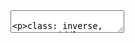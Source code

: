 <!DOCTYPE html>
<html lang="" xml:lang="">
  <head>
    <title>Using GitHub for Collaboration</title>
    <meta charset="utf-8" />
    <meta name="author" content="Hao Ye" />
    <meta name="date" content="2021-01-28" />
    <link rel="stylesheet" href="xaringan-themer.css" type="text/css" />
  </head>
  <body>
    <textarea id="source">




class: inverse, center, middle

# Using GitHub for Collaboration
### Hao Ye
### Health Science Center Libraries, University of Florida
### (updated: 2021-01-28)

---
# Motivations

* One of the advantages for using version control is managing collaborative work.
* Git is a flexible tool that accommodates many different styles of collaboration... not all of these styles are suitable for small research teams.
* "GitHub flow" is a workflow that is lightweight and scales well for individuals and small teams.

---
# Learning Outcomes

* describe how merge conflicts originate and how to resolve them
* apply the "GitHub flow" workflow for collaborating
* create and navigate branches on GitHub and using GitHub Desktop
* create and merge pull requests
* understand "forks" and open-source-community development on GitHub

---
# Prerequisites

This lesson assumes you:
* have some familiarity making *repos* and *commits*
* know how to synchronize repos from your computer to GitHub

---
class: inverse, center, middle

# Merge Conflicts

---
# Inviting Collaborators

* I have a github repo, and would like to give my collaborator access to work on the project.
* From the github repo page:
  - `Settings` -&gt; `Manage access`
  - `Invite a collaborator`

---
&lt;img src="github-manage-access.png" title="A screenshot of the website https://github.com/ha0ye/portalDS/settings/access, showing that the repo is visible to the public, and that only the owner can contribute to the repository. There is a green button with the text 'Invite a collaborator'." alt="A screenshot of the website https://github.com/ha0ye/portalDS/settings/access, showing that the repo is visible to the public, and that only the owner can contribute to the repository. There is a green button with the text 'Invite a collaborator'." width="2301" /&gt;

---
# A Simple Workflow

Two people, A and B, are working together on one repo in GitHub:
* A makes commits, A pushes the new commits to GitHub.
* B pulls the latest commits from A, works on new commits, and pushes their new commits back to GitHub.
* A pulls the latest commits from B, works on new commits, etc.

---
# What happens if you forget to pull?

You get a warning when you try to push to GitHub.

&lt;img src="newer-commits-warning.png" title="A screenshot of the warning from using GitHub Desktop when trying to push new commits to GitHub, and there are commits on GitHub that have not yet been fetched and merged locally. The warning reads 'Newer Commits on Remote; Desktop is unable to push commits to this branch because there are commits on the remote that are not present on your local branch. Fetch these new commits before pushing in order to reconcile them with your local commits.'" alt="A screenshot of the warning from using GitHub Desktop when trying to push new commits to GitHub, and there are commits on GitHub that have not yet been fetched and merged locally. The warning reads 'Newer Commits on Remote; Desktop is unable to push commits to this branch because there are commits on the remote that are not present on your local branch. Fetch these new commits before pushing in order to reconcile them with your local commits.'" width="1648" /&gt;

---
# Merging

* a `git merge` combine the changes from diverging commits:
  - suppose A and B start with commit: `{orig}`
  - A makes a commit, `{a}`, with changes
  - B makes a commit, `{b}`, with changes
  - `git merge` combines `{a}` and `{b}` into a new commit `{c}`, that contains both sets of changes.
  
---
# Merging (automatically)

* if the changes are in different files

  OR different parts of the same files
  - git is generally able to combine the changes without further intervention

* if git is unable to merge automatically, then it is a `merge conflict`

---
# Resolving merge conflicts

* when git cannot combine the changes automatically, you must manually create the merged file:
&lt;img src="merge-conflict.png" title="A screenshot of BBedit showing the merge conflict. Line 6 is '&amp;lt;&amp;lt;&amp;lt;&amp;lt;&amp;lt;&amp;lt;&amp;lt; HEAD'`' indicating the start of one version of the file. Line 8 is '=======' indicating the end of one version and the beginning of the next. Line 10 shows '&amp;gt;&amp;gt;&amp;gt;&amp;gt;&amp;gt;&amp;gt;&amp;gt;' followed by a hash, indicating the end of the second version." alt="A screenshot of BBedit showing the merge conflict. Line 6 is '&amp;lt;&amp;lt;&amp;lt;&amp;lt;&amp;lt;&amp;lt;&amp;lt; HEAD'`' indicating the start of one version of the file. Line 8 is '=======' indicating the end of one version and the beginning of the next. Line 10 shows '&amp;gt;&amp;gt;&amp;gt;&amp;gt;&amp;gt;&amp;gt;&amp;gt;' followed by a hash, indicating the end of the second version." width="1437" /&gt;

---
# Resolving merge conflicts 2

* After the conflicts are resolved, you need to create a new commit with the merged edits.
* This merged commit can then be pushed to github without issue.
* For non-text files, you may need to revert back to one or the other version (whichever is correct)

---
# Summary

* This approach works pretty well when there is one primary contributor, and collaborators rarely make changes.
  - otherwise everyone needs to be constantly pulling and merging, contacting each other through separate channels to let them know you are done pushing changes to GitHub, etc.

---
class: inverse, center, middle

# GitHub Flow

---
# Essentials of GitHub Flow

Manage work using branches - `merge` branches back to the primary branch when ready.

&lt;img src="github-flow.png" title="A screenshot of the diagram from https://guides.github.com/introduction/flow/, showing conceptually how the 'GitHub flow' workflow works." alt="A screenshot of the diagram from https://guides.github.com/introduction/flow/, showing conceptually how the 'GitHub flow' workflow works." width="2029" /&gt;

---
# Steps

1. Create a branch and switch to it.
2. Add commits with desired changes.
3. Open a pull request (PR).
4. Review the PR if necessary, and merge.
5. Delete branch if done.

---
class: inverse, center, middle

# Navigating Branches

---
# What is a Branch?

* A `branch` is a label for a set of commits.

&lt;img src="git-branch.svg" title="A diagram from https://www.atlassian.com/git/tutorials/using-branches, of a git repo represented in a diagram with commits as circular nodes, with edges between them showing the relationship between commits and their parents. There is a `Master` branch in light blue, a `Little Feature` branch in purple with one commit, and a `Big Feature` branch in green with 3 commits." alt="A diagram from https://www.atlassian.com/git/tutorials/using-branches, of a git repo represented in a diagram with commits as circular nodes, with edges between them showing the relationship between commits and their parents. There is a `Master` branch in light blue, a `Little Feature` branch in purple with one commit, and a `Big Feature` branch in green with 3 commits." width="80%" /&gt;
.small[[img: https://www.atlassian.com/git/tutorials/using-branches]]

---
# How do branches work?

* By default, you are in the primary branch.
  - each commit has changes from the previous commit
  - a linear sequence of versions of the project
* When you want to make changes and commits without disrupting the primary branch:
  - create a new branch
  - merge when ready

---
# Creating new branches (GitHub)

&lt;img src="github-new-branch.png" title="screenshot of the GitHub interface, when clicking on the pulldown menu to switch branches; this interface also enables one to create new branches." alt="screenshot of the GitHub interface, when clicking on the pulldown menu to switch branches; this interface also enables one to create new branches." width="1773" /&gt;

---
class: center, middle

# DEMO

---
# Creating new branches (GitHub Desktop)

&lt;div class="figure"&gt;
&lt;img src="github-desktop-new-branch.png" alt="screenshot of the GitHub Desktop interface, when clicking on the pulldown menu to switch branches; this interface also enables one to create new branches." width="1928" /&gt;
&lt;p class="caption"&gt;screenshot of the GitHub Desktop interface, when clicking on the pulldown menu to switch branches; this interface also enables one to create new branches.&lt;/p&gt;
&lt;/div&gt;

---
class: center, middle

# DEMO

---
class: inverse, center, middle

# Merging Branches

---
# Merging (branches)

* Nearly the same as merging commits:
  - merge the last commit on another branch to the current branch.

1. switch to the branch that will keep the merged result
2. merge from the other branch

---
class: center, middle

# DEMO (GitHub Desktop)

---
# Pull Request (GitHub)

* recommended practice for merges on GitHub
* lets you document the merge
  - can request official "review"
  - other collaborators can comment, make further changes

---
class: center, middle

# DEMO (GitHub)

---
class: inverse, center, middle

# Community-oriented Development on GitHub

---
# Issues

* reported bugs, feature requests, etc.
* anyone can contribute to discussion
* can be referred to by number in commits and pull requests

---
class: center, middle

# DEMO

---
# Forks

* How do you contribute to other people's projects?
  - Fork = clone a repo on GitHub
  - Forks retain memory of original repo (and cannot have their own issues)
  - Pull Requests can merge from across forks.

* "Fork and PR" is a common phrase indicating how one should contribute to an open-source project.

---
# Thanks

* Let me know what content you'd like to see
* Contact me for additional questions or consultation requests!
* Check back in on the libguide for more modules and contact info:
  - https://guides.uflib.ufl.edu/reproducibility
    </textarea>
<style data-target="print-only">@media screen {.remark-slide-container{display:block;}.remark-slide-scaler{box-shadow:none;}}</style>
<script src="https://remarkjs.com/downloads/remark-latest.min.js"></script>
<script>var slideshow = remark.create({
"highlightStyle": "github",
"highlightLines": true,
"countIncrementalSlides": false
});
if (window.HTMLWidgets) slideshow.on('afterShowSlide', function (slide) {
  window.dispatchEvent(new Event('resize'));
});
(function(d) {
  var s = d.createElement("style"), r = d.querySelector(".remark-slide-scaler");
  if (!r) return;
  s.type = "text/css"; s.innerHTML = "@page {size: " + r.style.width + " " + r.style.height +"; }";
  d.head.appendChild(s);
})(document);

(function(d) {
  var el = d.getElementsByClassName("remark-slides-area");
  if (!el) return;
  var slide, slides = slideshow.getSlides(), els = el[0].children;
  for (var i = 1; i < slides.length; i++) {
    slide = slides[i];
    if (slide.properties.continued === "true" || slide.properties.count === "false") {
      els[i - 1].className += ' has-continuation';
    }
  }
  var s = d.createElement("style");
  s.type = "text/css"; s.innerHTML = "@media print { .has-continuation { display: none; } }";
  d.head.appendChild(s);
})(document);
// delete the temporary CSS (for displaying all slides initially) when the user
// starts to view slides
(function() {
  var deleted = false;
  slideshow.on('beforeShowSlide', function(slide) {
    if (deleted) return;
    var sheets = document.styleSheets, node;
    for (var i = 0; i < sheets.length; i++) {
      node = sheets[i].ownerNode;
      if (node.dataset["target"] !== "print-only") continue;
      node.parentNode.removeChild(node);
    }
    deleted = true;
  });
})();
(function() {
  "use strict"
  // Replace <script> tags in slides area to make them executable
  var scripts = document.querySelectorAll(
    '.remark-slides-area .remark-slide-container script'
  );
  if (!scripts.length) return;
  for (var i = 0; i < scripts.length; i++) {
    var s = document.createElement('script');
    var code = document.createTextNode(scripts[i].textContent);
    s.appendChild(code);
    var scriptAttrs = scripts[i].attributes;
    for (var j = 0; j < scriptAttrs.length; j++) {
      s.setAttribute(scriptAttrs[j].name, scriptAttrs[j].value);
    }
    scripts[i].parentElement.replaceChild(s, scripts[i]);
  }
})();
(function() {
  var links = document.getElementsByTagName('a');
  for (var i = 0; i < links.length; i++) {
    if (/^(https?:)?\/\//.test(links[i].getAttribute('href'))) {
      links[i].target = '_blank';
    }
  }
})();
// adds .remark-code-has-line-highlighted class to <pre> parent elements
// of code chunks containing highlighted lines with class .remark-code-line-highlighted
(function(d) {
  const hlines = d.querySelectorAll('.remark-code-line-highlighted');
  const preParents = [];
  const findPreParent = function(line, p = 0) {
    if (p > 1) return null; // traverse up no further than grandparent
    const el = line.parentElement;
    return el.tagName === "PRE" ? el : findPreParent(el, ++p);
  };

  for (let line of hlines) {
    let pre = findPreParent(line);
    if (pre && !preParents.includes(pre)) preParents.push(pre);
  }
  preParents.forEach(p => p.classList.add("remark-code-has-line-highlighted"));
})(document);</script>

<script>
slideshow._releaseMath = function(el) {
  var i, text, code, codes = el.getElementsByTagName('code');
  for (i = 0; i < codes.length;) {
    code = codes[i];
    if (code.parentNode.tagName !== 'PRE' && code.childElementCount === 0) {
      text = code.textContent;
      if (/^\\\((.|\s)+\\\)$/.test(text) || /^\\\[(.|\s)+\\\]$/.test(text) ||
          /^\$\$(.|\s)+\$\$$/.test(text) ||
          /^\\begin\{([^}]+)\}(.|\s)+\\end\{[^}]+\}$/.test(text)) {
        code.outerHTML = code.innerHTML;  // remove <code></code>
        continue;
      }
    }
    i++;
  }
};
slideshow._releaseMath(document);
</script>
<!-- dynamically load mathjax for compatibility with self-contained -->
<script>
(function () {
  var script = document.createElement('script');
  script.type = 'text/javascript';
  script.src  = 'https://mathjax.rstudio.com/latest/MathJax.js?config=TeX-MML-AM_CHTML';
  if (location.protocol !== 'file:' && /^https?:/.test(script.src))
    script.src  = script.src.replace(/^https?:/, '');
  document.getElementsByTagName('head')[0].appendChild(script);
})();
</script>
  </body>
</html>
